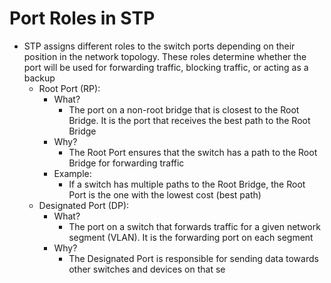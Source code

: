 # Port Roles in STP
- STP assigns different roles to the switch ports depending on their position in the network topology. These roles determine whether the port will be used for forwarding traffic, blocking traffic, or acting as a backup
	- Root Port (RP):
		- What?
			- The port on a non-root bridge that is closest to the Root Bridge. It is the port that receives the best path to the Root Bridge
		- Why?
			- The Root Port ensures that the switch has a path to the Root Bridge for forwarding traffic
		- Example:
			- If a switch has multiple paths to the Root Bridge, the Root Port is the one with the lowest cost (best path)
	- Designated Port (DP):
		- What?
			- The port on a switch that forwards traffic for a given network segment (VLAN). It is the forwarding port on each segment
		- Why?
			- The Designated Port is responsible for sending data towards other switches and devices on that se